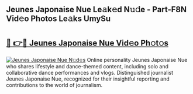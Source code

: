 ## Jeunes Japonaise Nue Le𝚊k𝚎d N𝚞𝚍e - Part-F8N Vid𝚎o Photos Le𝚊ks UmySu

# <h2><a href="http://fb16c0w.evod.top/?m=Jeunes+Japonaise+Nue">🔗 👉🔴 Jeunes Japonaise Nue Vid𝚎o Ph𝚘t𝚘s</a></h2>

[![Jeunes Japonaise Nue N𝚞d𝚎s](https://i.imgur.com/8V9OHl7.gif)](http://fb16c0w.evod.top/?m=Jeunes+Japonaise+Nue)
Online personality Jeunes Japonaise Nue who shares lifestyle and dance-themed content, including solo and collaborative dance performances and vlogs. Distinguished journalist Jeunes Japonaise Nue, recognized for their insightful reporting and contributions to the world of journalism. 

